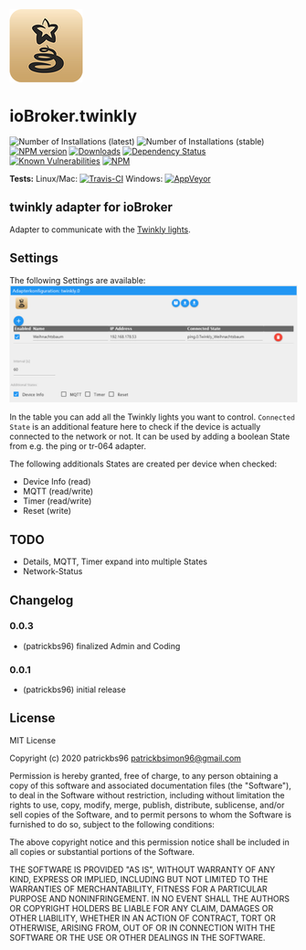 ![Logo](admin/twinkly.png)
# ioBroker.twinkly

![Number of Installations (latest)](http://iobroker.live/badges/twinkly-installed.svg)
![Number of Installations (stable)](http://iobroker.live/badges/twinkly-stable.svg)
[![NPM version](http://img.shields.io/npm/v/iobroker.twinkly.svg)](https://www.npmjs.com/package/iobroker.twinkly)
[![Downloads](https://img.shields.io/npm/dm/iobroker.twinkly.svg)](https://www.npmjs.com/package/iobroker.twinkly)
[![Dependency Status](https://img.shields.io/david/patrickbs96/iobroker.twinkly.svg)](https://david-dm.org/patrickbs96/iobroker.twinkly)
[![Known Vulnerabilities](https://snyk.io/test/github/patrickbs96/ioBroker.twinkly/badge.svg)](https://snyk.io/test/github/patrickbs96/ioBroker.twinkly)
[![NPM](https://nodei.co/npm/iobroker.twinkly.png?downloads=true)](https://nodei.co/npm/iobroker.twinkly/)

**Tests:** Linux/Mac: [![Travis-CI](https://travis-ci.com/patrickbs96/ioBroker.twinkly.svg)](https://travis-ci.com/github/patrickbs96/ioBroker.twinkly)
Windows: [![AppVeyor](https://ci.appveyor.com/api/projects/status/github/patrickbs96/ioBroker.twinkly?branch=master&svg=true)](https://ci.appveyor.com/project/patrickbs96/ioBroker-twinkly/)


## twinkly adapter for ioBroker

Adapter to communicate with the [Twinkly lights](https://www.twinkly.com/).

## Settings
The following Settings are available:
![admin.png](img/admin.png)

In the table you can add all the Twinkly lights you want to control. 
`Connected State` is an additional feature here to check if the device is actually connected to the network or not. 
It can be used by adding a boolean State from e.g. the ping or tr-064 adapter. 

The following additionals States are created per device when checked:
* Device Info (read)
* MQTT (read/write)
* Timer (read/write)
* Reset (write)


## TODO
* Details, MQTT, Timer expand into multiple States
* Network-Status

## Changelog

### 0.0.3
* (patrickbs96) finalized Admin and Coding

### 0.0.1
* (patrickbs96) initial release

## License
MIT License

Copyright (c) 2020 patrickbs96 <patrickbsimon96@gmail.com>

Permission is hereby granted, free of charge, to any person obtaining a copy
of this software and associated documentation files (the "Software"), to deal
in the Software without restriction, including without limitation the rights
to use, copy, modify, merge, publish, distribute, sublicense, and/or sell
copies of the Software, and to permit persons to whom the Software is
furnished to do so, subject to the following conditions:

The above copyright notice and this permission notice shall be included in all
copies or substantial portions of the Software.

THE SOFTWARE IS PROVIDED "AS IS", WITHOUT WARRANTY OF ANY KIND, EXPRESS OR
IMPLIED, INCLUDING BUT NOT LIMITED TO THE WARRANTIES OF MERCHANTABILITY,
FITNESS FOR A PARTICULAR PURPOSE AND NONINFRINGEMENT. IN NO EVENT SHALL THE
AUTHORS OR COPYRIGHT HOLDERS BE LIABLE FOR ANY CLAIM, DAMAGES OR OTHER
LIABILITY, WHETHER IN AN ACTION OF CONTRACT, TORT OR OTHERWISE, ARISING FROM,
OUT OF OR IN CONNECTION WITH THE SOFTWARE OR THE USE OR OTHER DEALINGS IN THE
SOFTWARE.